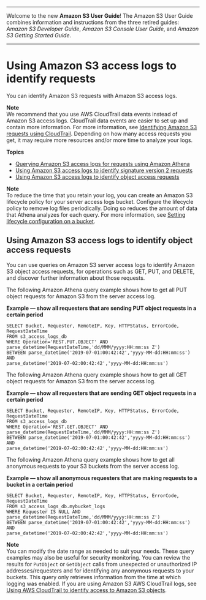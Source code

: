 --------

Welcome to the new **Amazon S3 User Guide**\! The Amazon S3 User Guide combines information and instructions from the three retired guides: *Amazon S3 Developer Guide*, *Amazon S3 Console User Guide*, and *Amazon S3 Getting Started Guide*\.

--------

# Using Amazon S3 access logs to identify requests<a name="using-s3-access-logs-to-identify-requests"></a>

You can identify Amazon S3 requests with Amazon S3 access logs\. 

**Note**  
We recommend that you use AWS CloudTrail data events instead of Amazon S3 access logs\. CloudTrail data events are easier to set up and contain more information\. For more information, see [Identifying Amazon S3 requests using CloudTrail](cloudtrail-request-identification.md)\.
Depending on how many access requests you get, it may require more resources and/or more time to analyze your logs\.

**Topics**
+ [Querying Amazon S3 access logs for requests using Amazon Athena](querying-s3-access-logs-for-requests.md)
+ [Using Amazon S3 access logs to identify signature version 2 requests](using-s3-access-logs-to-identify-sigv2-requests.md)
+ [Using Amazon S3 access logs to identify object access requests](#using-s3-access-logs-to-identify-objects-access)

**Note**  
To reduce the time that you retain your log, you can create an Amazon S3 lifecycle policy for your server access logs bucket\. Configure the lifecycle policy to remove log files periodically\. Doing so reduces the amount of data that Athena analyzes for each query\. For more information, see [Setting lifecycle configuration on a bucket](how-to-set-lifecycle-configuration-intro.md)\.

## Using Amazon S3 access logs to identify object access requests<a name="using-s3-access-logs-to-identify-objects-access"></a>

You can use queries on Amazon S3 server access logs to identify Amazon S3 object access requests, for operations such as GET, PUT, and DELETE, and discover further information about those requests\.

The following Amazon Athena query example shows how to get all PUT object requests for Amazon S3 from the server access log\. 

**Example — show all requesters that are sending PUT object requests in a certain period**  

```
SELECT Bucket, Requester, RemoteIP, Key, HTTPStatus, ErrorCode, RequestDateTime
FROM s3_access_logs_db
WHERE Operation='REST.PUT.OBJECT' AND
parse_datetime(RequestDateTime,'dd/MMM/yyyy:HH:mm:ss Z') 
BETWEEN parse_datetime('2019-07-01:00:42:42','yyyy-MM-dd:HH:mm:ss')
AND 
parse_datetime('2019-07-02:00:42:42','yyyy-MM-dd:HH:mm:ss')
```

The following Amazon Athena query example shows how to get all GET object requests for Amazon S3 from the server access log\. 

**Example — show all requesters that are sending GET object requests in a certain period**  

```
SELECT Bucket, Requester, RemoteIP, Key, HTTPStatus, ErrorCode, RequestDateTime
FROM s3_access_logs_db
WHERE Operation='REST.GET.OBJECT' AND
parse_datetime(RequestDateTime,'dd/MMM/yyyy:HH:mm:ss Z') 
BETWEEN parse_datetime('2019-07-01:00:42:42','yyyy-MM-dd:HH:mm:ss')
AND 
parse_datetime('2019-07-02:00:42:42','yyyy-MM-dd:HH:mm:ss')
```

The following Amazon Athena query example shows how to get all anonymous requests to your S3 buckets from the server access log\. 

**Example — show all anonymous requesters that are making requests to a bucket in a certain period**  

```
SELECT Bucket, Requester, RemoteIP, Key, HTTPStatus, ErrorCode, RequestDateTime
FROM s3_access_logs_db.mybucket_logs
WHERE Requester IS NULL AND
parse_datetime(RequestDateTime,'dd/MMM/yyyy:HH:mm:ss Z') 
BETWEEN parse_datetime('2019-07-01:00:42:42','yyyy-MM-dd:HH:mm:ss')
AND 
parse_datetime('2019-07-02:00:42:42','yyyy-MM-dd:HH:mm:ss')
```

**Note**  
You can modify the date range as needed to suit your needs\.
These query examples may also be useful for security monitoring\. You can review the results for `PutObject` or `GetObject` calls from unexpected or unauthorized IP addresses/requesters and for identifying any anonymous requests to your buckets\.
This query only retrieves information from the time at which logging was enabled\. 
If you are using Amazon S3 AWS CloudTrail logs, see [Using AWS CloudTrail to identify access to Amazon S3 objects](cloudtrail-identification-object-access.md)\. 